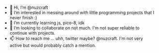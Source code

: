 - 👋 Hi, I’m @nuzcraft
- 👀 I’m interested in messing around with little programming projects that I never finish :)
- 🌱 I’m currently learning js, pico-8, idk
- 💞️ I’m looking to collaborate on not much. I'm not super reliable to continue with projects.
- 📫 How to reach me ... uhh, twitter maybe? @nuzcraft. I'm not very active but would probably catch a mention.

<!---
nuzcraft/nuzcraft is a ✨ special ✨ repository because its `README.md` (this file) appears on your GitHub profile.
You can click the Preview link to take a look at your changes.
--->
